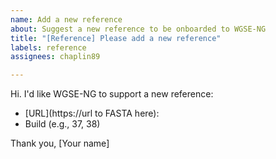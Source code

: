 ```yaml
---
name: Add a new reference
about: Suggest a new reference to be onboarded to WGSE-NG
title: "[Reference] Please add a new reference"
labels: reference
assignees: chaplin89

---
```


Hi.
I'd like WGSE-NG to support a new reference:
- [URL](https://url to FASTA here):
- Build (e.g., 37, 38)

Thank you,
[Your name]
